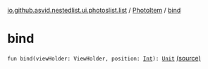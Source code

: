 [io.github.asvid.nestedlist.ui.photoslist.list](../index.md) / [PhotoItem](index.md) / [bind](./bind.md)

# bind

`fun bind(viewHolder: ViewHolder, position: `[`Int`](https://kotlinlang.org/api/latest/jvm/stdlib/kotlin/-int/index.html)`): `[`Unit`](https://kotlinlang.org/api/latest/jvm/stdlib/kotlin/-unit/index.html) [(source)](https://github.com/asvid/NestedList/tree/master/app/src/main/java/io/github/asvid/nestedlist/ui/photoslist/list/PhotoItem.kt#L20)